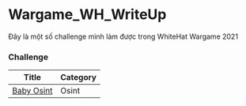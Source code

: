 # Wargame_WH_WriteUp
Đây là một số challenge mình làm được trong WhiteHat Wargame 2021
### Challenge
| Title | Category | 
 | ------ | ------  | 
 | [Baby Osint](#baby-osint) | Osint |  
 
